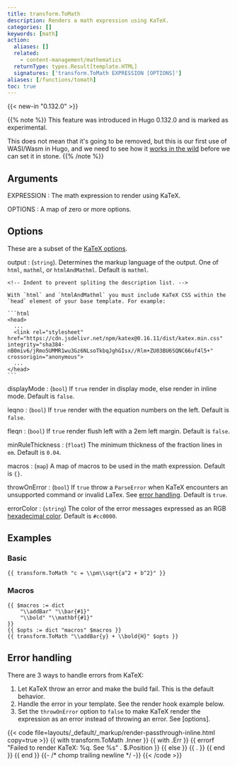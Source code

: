 ```yaml
---
title: transform.ToMath
description: Renders a math expression using KaTeX.
categories: []
keywords: [math]
action:
  aliases: []
  related:
    - content-management/mathematics
  returnType: types.Result[template.HTML]
  signatures: ['transform.ToMath EXPRESSION [OPTIONS]']
aliases: [/functions/tomath]
toc: true
---
```


{{< new-in "0.132.0" >}}

{{% note %}}
This feature was introduced in Hugo 0.132.0 and is marked as experimental.

This does not mean that it's going to be removed, but this is our first use of WASI/Wasm in Hugo, and we need to see how it [works in the wild](https://github.com/gohugoio/hugo/issues/12736) before we can set it in stone.
{{% /note %}}

## Arguments

EXPRESSION
: The math expression to render using KaTeX.

OPTIONS
: A map of zero or more options.

## Options

These are a subset of the [KaTeX options].

output
: (`string`). Determines the markup language of the output. One of `html`, `mathml`, or `htmlAndMathml`. Default is `mathml`.

    <!-- Indent to prevent spliting the description list. -->

    With `html` and `htmlAndMathml` you must include KaTeX CSS within the `head` element of your base template. For example:

    ```html
    <head>
      ...
      <link rel="stylesheet" href="https://cdn.jsdelivr.net/npm/katex@0.16.11/dist/katex.min.css" integrity="sha384-nB0miv6/jRmo5UMMR1wu3Gz6NLsoTkbqJghGIsx//Rlm+ZU03BU6SQNC66uf4l5+" crossorigin="anonymous">
      ...
    </head>
    ```

displayMode
: (`bool`) If `true` render in display mode, else render in inline mode. Default is `false`.

leqno
: (`bool`) If `true` render with the equation numbers on the left. Default is `false`.

fleqn
: (`bool`) If `true` render flush left with a 2em left margin. Default is `false`.

minRuleThickness
: (`float`) The minimum thickness of the fraction lines in `em`. Default is `0.04`.

macros
: (`map`) A map of macros to be used in the math expression. Default is `{}`.

throwOnError
: (`bool`) If `true` throw a `ParseError` when KaTeX encounters an unsupported command or invalid LaTex. See [error handling]. Default is `true`.

errorColor
: (`string`) The color of the error messages expressed as an RGB [hexadecimal color]. Default is `#cc0000`.

## Examples

### Basic

```go-html-template
{{ transform.ToMath "c = \\pm\\sqrt{a^2 + b^2}" }}
```

### Macros

```go-html-template
{{ $macros := dict 
    "\\addBar" "\\bar{#1}"
    "\\bold" "\\mathbf{#1}"
}}
{{ $opts := dict "macros" $macros }}
{{ transform.ToMath "\\addBar{y} + \\bold{H}" $opts }}
```

## Error handling

There are 3 ways to handle errors from KaTeX:

1. Let KaTeX throw an error and make the build fail. This is the default behavior.
1. Handle the error in your template. See the render hook example below.
1. Set the `throwOnError` option to `false` to make KaTeX render the expression as an error instead of throwing an error. See [options].

{{< code file=layouts/_default/_markup/render-passthrough-inline.html copy=true >}}
{{ with transform.ToMath .Inner }}
  {{ with .Err }}
    {{ errorf "Failed to render KaTeX: %q. See %s" . $.Position }}
  {{ else }}
    {{ . }}
  {{ end }}
{{ end }}
{{- /* chomp trailing newline */ -}}
{{< /code >}}

[error handling]: #error-handling
[KaTeX options]: https://katex.org/docs/options.html
[hexadecimal color]: https://developer.mozilla.org/en-US/docs/Web/CSS/hex-color
